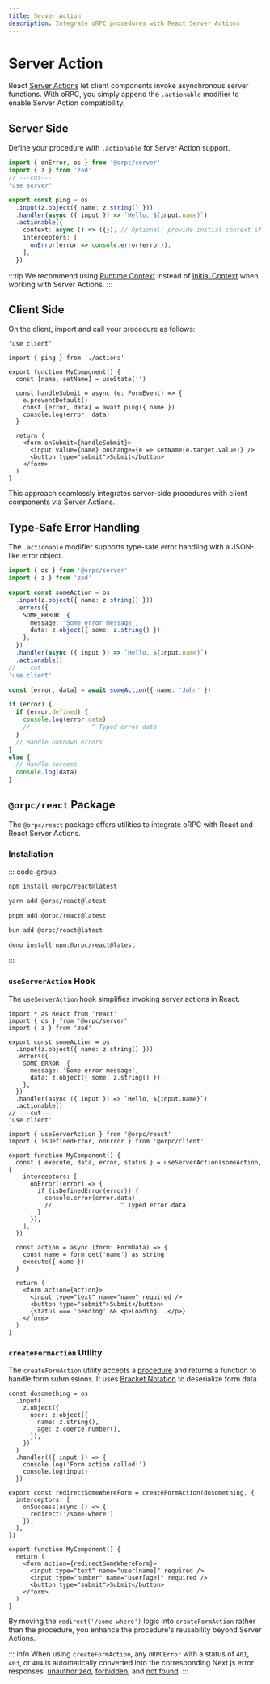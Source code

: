 ```yaml
---
title: Server Action
description: Integrate oRPC procedures with React Server Actions
---
```


# Server Action

React [Server Actions](https://react.dev/reference/rsc/server-functions) let client components invoke asynchronous server functions. With oRPC, you simply append the `.actionable` modifier to enable Server Action compatibility.

## Server Side

Define your procedure with `.actionable` for Server Action support.

```ts twoslash
import { onError, os } from '@orpc/server'
import { z } from 'zod'
// ---cut---
'use server'

export const ping = os
  .input(z.object({ name: z.string() }))
  .handler(async ({ input }) => `Hello, ${input.name}`)
  .actionable({
    context: async () => ({}), // Optional: provide initial context if needed
    interceptors: [
      onError(error => console.error(error)),
    ],
  })
```

:::tip
We recommend using [Runtime Context](/docs/context#execution-context) instead of [Initial Context](/docs/context#initial-context) when working with Server Actions.
:::

## Client Side

On the client, import and call your procedure as follows:

```tsx
'use client'

import { ping } from './actions'

export function MyComponent() {
  const [name, setName] = useState('')

  const handleSubmit = async (e: FormEvent) => {
    e.preventDefault()
    const [error, data] = await ping({ name })
    console.log(error, data)
  }

  return (
    <form onSubmit={handleSubmit}>
      <input value={name} onChange={e => setName(e.target.value)} />
      <button type="submit">Submit</button>
    </form>
  )
}
```

This approach seamlessly integrates server-side procedures with client components via Server Actions.

## Type‑Safe Error Handling

The `.actionable` modifier supports type-safe error handling with a JSON-like error object.

```ts twoslash
import { os } from '@orpc/server'
import { z } from 'zod'

export const someAction = os
  .input(z.object({ name: z.string() }))
  .errors({
    SOME_ERROR: {
      message: 'Some error message',
      data: z.object({ some: z.string() }),
    },
  })
  .handler(async ({ input }) => `Hello, ${input.name}`)
  .actionable()
// ---cut---
'use client'

const [error, data] = await someAction({ name: 'John' })

if (error) {
  if (error.defined) {
    console.log(error.data)
    //                 ^ Typed error data
  }
  // Handle unknown errors
}
else {
  // Handle success
  console.log(data)
}
```

## `@orpc/react` Package

The `@orpc/react` package offers utilities to integrate oRPC with React and React Server Actions.

### Installation

::: code-group

```sh [npm]
npm install @orpc/react@latest
```

```sh [yarn]
yarn add @orpc/react@latest
```

```sh [pnpm]
pnpm add @orpc/react@latest
```

```sh [bun]
bun add @orpc/react@latest
```

```sh [deno]
deno install npm:@orpc/react@latest
```

:::

### `useServerAction` Hook

The `useServerAction` hook simplifies invoking server actions in React.

```tsx twoslash
import * as React from 'react'
import { os } from '@orpc/server'
import { z } from 'zod'

export const someAction = os
  .input(z.object({ name: z.string() }))
  .errors({
    SOME_ERROR: {
      message: 'Some error message',
      data: z.object({ some: z.string() }),
    },
  })
  .handler(async ({ input }) => `Hello, ${input.name}`)
  .actionable()
// ---cut---
'use client'

import { useServerAction } from '@orpc/react'
import { isDefinedError, onError } from '@orpc/client'

export function MyComponent() {
  const { execute, data, error, status } = useServerAction(someAction, {
    interceptors: [
      onError((error) => {
        if (isDefinedError(error)) {
          console.error(error.data)
          //                   ^ Typed error data
        }
      }),
    ],
  })

  const action = async (form: FormData) => {
    const name = form.get('name') as string
    execute({ name })
  }

  return (
    <form action={action}>
      <input type="text" name="name" required />
      <button type="submit">Submit</button>
      {status === 'pending' && <p>Loading...</p>}
    </form>
  )
}
```

### `createFormAction` Utility

The `createFormAction` utility accepts a [procedure](/docs/procedure) and returns a function to handle form submissions. It uses [Bracket Notation](/docs/openapi/bracket-notation) to deserialize form data.

```tsx
const dosomething = os
  .input(
    z.object({
      user: z.object({
        name: z.string(),
        age: z.coerce.number(),
      }),
    })
  )
  .handler(({ input }) => {
    console.log('Form action called!')
    console.log(input)
  })

export const redirectSomeWhereForm = createFormAction(dosomething, {
  interceptors: [
    onSuccess(async () => {
      redirect('/some-where')
    }),
  ],
})

export function MyComponent() {
  return (
    <form action={redirectSomeWhereForm}>
      <input type="text" name="user[name]" required />
      <input type="number" name="user[age]" required />
      <button type="submit">Submit</button>
    </form>
  )
}
```

By moving the `redirect('/some-where')` logic into `createFormAction` rather than the procedure, you enhance the procedure's reusability beyond Server Actions.

::: info
When using `createFormAction`, any `ORPCError` with a status of `401`, `403`, or `404` is automatically converted into the corresponding Next.js error responses: [unauthorized](https://nextjs.org/docs/app/api-reference/functions/unauthorized), [forbidden](https://nextjs.org/docs/app/api-reference/functions/forbidden), and [not found](https://nextjs.org/docs/app/api-reference/functions/not-found).
:::
